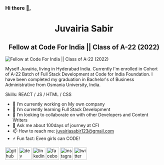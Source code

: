 ### Hi there 👋,  
<h1 align="center">Juvairia Sabir</h1>
<h2 align="center">Fellow at Code For India || Class of A-22 (2022) </h2>


![Fellow at Code For India || Class of A-22 (2022)](https://pbs.twimg.com/profile_banners/1132845270805504005/1660643323/1080x360)

Myself Juvairia, living in Hyderabad India. Currently I'm enrolled in Cohort of A-22 Batch of Full Stack Development at Code for India Foundation. I have been completed my graduation in Bachelor's of Business Administrative from Osmania University, India. 

Skills:  REACT / JS / HTML / CSS

- 🔭 I’m currently working on My own company 
- 🌱 I’m currently learning Full Stack Development 
- 👯 I’m looking to collaborate on with other Developers and Content Writers 
- 💬 Ask me about 100days of journey at CFI 
- 📫 How to reach me: juvairiasabir123@gmail.com 
- ⚡ Fun fact: Even girls can CODE! 


[<img src='https://cdn.jsdelivr.net/npm/simple-icons@3.0.1/icons/github.svg' alt='github' height='40'>](https://github.com/juvairiasabir)  [<img src='https://cdn.jsdelivr.net/npm/simple-icons@3.0.1/icons/dev-dot-to.svg' alt='dev' height='40'>](https://dev.to/juvairiasabir)  [<img src='https://cdn.jsdelivr.net/npm/simple-icons@3.0.1/icons/linkedin.svg' alt='linkedin' height='40'>](https://www.linkedin.com/in/juvairia-sabir-450229176)  [<img src='https://cdn.jsdelivr.net/npm/simple-icons@3.0.1/icons/facebook.svg' alt='facebook' height='40'>](https://www.facebook.com/juveria.sabir.39)  [<img src='https://cdn.jsdelivr.net/npm/simple-icons@3.0.1/icons/instagram.svg' alt='instagram' height='40'>](https://www.instagram.com/itsjuveriaa)  [<img src='https://cdn.jsdelivr.net/npm/simple-icons@3.0.1/icons/twitter.svg' alt='twitter' height='40'>](https://twitter.com/SabirJuveria)  


